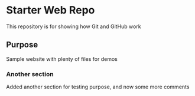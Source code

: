 # Starter Web Repo

This repository is for showing how Git and GitHub work

## Purpose

Sample website with plenty of files for demos

### Another section

Added another section for testing purpose, and now some more comments